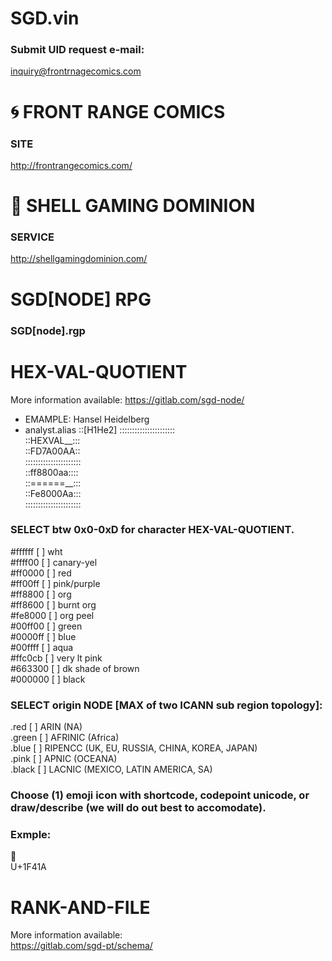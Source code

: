 # SGD.vin
### Submit UID request e-mail:
<inquiry@frontrnagecomics.com>
# 🌀 FRONT RANGE COMICS
### SITE
<http://frontrangecomics.com/>
# 🐚 SHELL GAMING DOMINION
### SERVICE
<http://shellgamingdominion.com/>
# SGD[NODE] RPG
### SGD[node].rgp
# HEX-VAL-QUOTIENT
More information available:
<https://gitlab.com/sgd-node/>
- EMAMPLE: Hansel Heidelberg
- analyst.alias ::[H1He2]
::::::::::::::::::::::<br>
::HEXVAL__:::<br>
::FD7A00AA::<br>
::::::::::::::::::::::<br>
::ff8800aa::::<br>
::======__:::<br>
::Fe8000Aa:::<br>
::::::::::::::::::::::<br>
### SELECT btw 0x0-0xD for character HEX-VAL-QUOTIENT.
#ffffff [  ] wht<br>
#ffff00 [  ] canary-yel<br>
#ff0000 [  ] red<br>
#ff00ff [  ] pink/purple<br>
#ff8800 [  ] org<br>
#ff8600 [  ] burnt org<br>
#fe8000 [  ] org peel<br>
#00ff00 [  ] green<br>
#0000ff [  ] blue<br>
#00ffff [  ] aqua<br>
#ffc0cb [  ] very lt pink<br>
#663300 [  ] dk shade of brown<br>
#000000 [  ] black<br>
### SELECT origin NODE [MAX of two ICANN sub region topology]:<br>
.red   [  ] ARIN (NA)<br>
.green [  ] AFRINIC (Africa)<br>
.blue  [  ] RIPENCC (UK, EU, RUSSIA, CHINA, KOREA, JAPAN)<br>
.pink  [  ] APNIC (OCEANA)<br>
.black [  ] LACNIC (MEXICO, LATIN AMERICA, SA)<br>
### Choose (1) emoji icon with shortcode, codepoint unicode, or draw/describe (we will do out best to accomodate).
### Exmple:
:shell: <br>
U+1F41A <br>
# RANK-AND-FILE<br>
More information available:<br>
<https://gitlab.com/sgd-pt/schema/><br>
